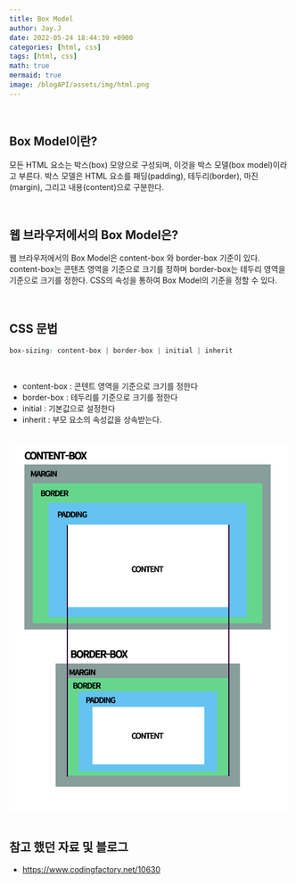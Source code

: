 ```yaml
---
title: Box Model
author: Jay.J
date: 2022-05-24 18:44:39 +0900
categories: [html, css]
tags: [html, css]
math: true
mermaid: true
image: /blogAPI/assets/img/html.png
---
```


<br>

## Box Model이란?

모든 HTML 요소는 박스(box) 모양으로 구성되며, 이것을 박스 모델(box model)이라고 부른다.
박스 모델은 HTML 요소를 패딩(padding), 테두리(border), 마진(margin), 그리고 내용(content)으로 구분한다.

<br>

## 웹 브라우저에서의 Box Model은?

웹 브라우저에서의 Box Model은 content-box 와 border-box 기준이 있다.
content-box는 콘텐츠 영역을 기준으로 크기를 정하며 border-box는 테두리 영역을 기준으로 크기를 정한다.
CSS의 속성을 통하여 Box Model의 기준을 정할 수 있다.

<br>

## CSS 문법

```css
box-sizing: content-box | border-box | initial | inherit
```
<br>

- content-box : 콘텐트 영역을 기준으로 크기를 정한다
- border-box : 테두리를 기준으로 크기를 정한다
- initial : 기본값으로 설정한다
- inherit : 부모 요소의 속성값을 상속받는다.

<br>

<img src="/assets/img/html/boxmodel.png" alt="" style="max-width:500px">


<br>
<br>

## 참고 했던 자료 및 블로그
- <a href="https://www.codingfactory.net/10630" target="_blank">https://www.codingfactory.net/10630</a>